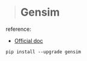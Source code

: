> # Gensim

reference:

* [Official doc](https://radimrehurek.com/gensim/intro.html)

```shell
pip install --upgrade gensim
```


